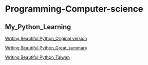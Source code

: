 # Programming-Computer-science

My_Python_Learning
-

[Writing Beautiful Python_Original version](https://www.python.org/dev/peps/pep-0008/)

[Writing Beautiful Python_Great_summary](https://development.robinwinslow.uk/2014/01/05/summary-of-python-code-style-conventions/)

[Writing Beautiful Python_Taiwan](https://cflin.com/wordpress/603/pep8-python)
